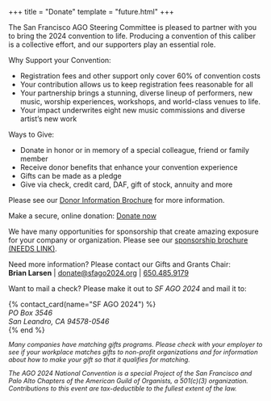 +++
title = "Donate"
template = "future.html"
+++

The San Francisco AGO Steering Committee is pleased to partner with you to bring
the 2024 convention to life. Producing a convention of this caliber is a
collective effort, and our supporters play an essential role.

Why Support your Convention:

<div class="close">

* Registration fees and other support only cover 60% of convention costs
* Your contribution allows us to keep registration fees reasonable for all 
* Your partnership brings a stunning, diverse lineup of performers, new music, worship experiences, workshops, and world-class venues to life.
* Your impact underwrites eight new music commissions and diverse artist’s new work

</div>

Ways to Give:

<div class="close">

* Donate in honor or in memory of a special colleague, friend or family member
* Receive donor benefits that enhance your convention experience 
* Gifts can be made as a pledge 
* Give via check, credit card, DAF, gift of stock, annuity and more

</div>

Please see our
<a href="https://drive.google.com/file/d/14kNe9qi9ojNBFetzMak11KPYNGyfijXP/view" target="_blank">Donor Information Brochure</a>
for more information.

<p class="no-justify">
Make a secure, online donation:
<a class="fancy-button" href="https://secure.lglforms.com/form_engine/s/eeqTdDjnVWroSixHUABwOA" rel="external">Donate now</a>
</p>

We have many opportunities for sponsorship that create amazing exposure for your company or
organization. Please see our
<a href="" target="_blank">sponsorship brochure (NEEDS LINK)</a>.

<p class="no-justify">
Need more information? Please contact our Gifts and Grants Chair:<br>
<strong>Brian Larsen</strong> |
<a href="mailto:donate@sfago2024.org">donate@sfago2024.org</a> |
<a href="tel:+16504859179">650.485.9179</a>
</p>

<p class="no-justify">
Want to mail a check? Please make it out to <em>SF AGO 2024</em> and mail it to:
</p>
{% contact_card(name="SF AGO 2024") %}
<address>
PO Box 3546<br>
San Leandro, CA 94578-0546
</address>
{% end %}

<p style="font-size: 0.9em; font-style: italic">
Many companies have matching gifts programs. Please check with your employer to see if your
workplace matches gifts to non-profit organizations and for information about how to make your gift
so that it qualifies for matching.
</p>

<p style="font-size: 0.9em; font-style: italic">
The AGO 2024 National Convention is a special Project of the San Francisco and
Palo Alto Chapters of the American Guild of Organists, a 501(c)(3) organization.
Contributions to this event are tax-deductible to the fullest extent of the law.
</p>
